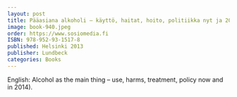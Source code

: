 ```yaml
---
layout: post
title: Pääasiana alkoholi – käyttö, haitat, hoito, politiikka nyt ja 2040
image: book-940.jpeg
order: https://www.sosiomedia.fi
ISBN: 978-952-93-1517-8
published: Helsinki 2013
publisher: Lundbeck
categories: Books
---
```


English: Alcohol as the main thing – use, harms, treatment, policy now and in 2014).
